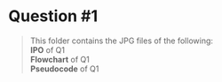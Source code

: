 # Question #1
> This folder contains the JPG files of the following:
> <br>**IPO** of Q1
> <br>**Flowchart** of Q1
> <br>**Pseudocode** of Q1

